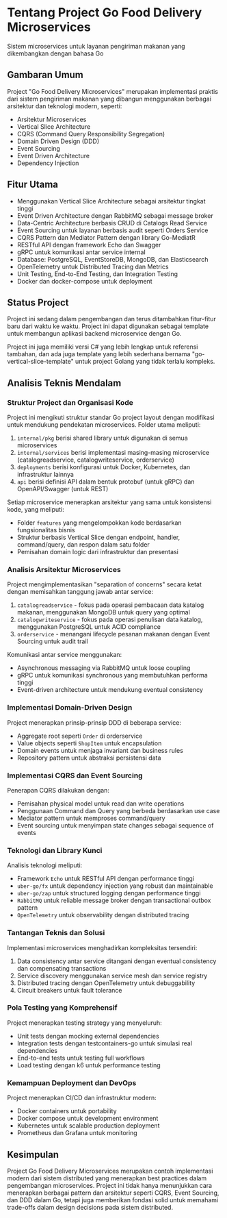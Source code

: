# Tentang Project Go Food Delivery Microservices

Sistem microservices untuk layanan pengiriman makanan yang dikembangkan dengan bahasa Go
## Gambaran Umum
Project "Go Food Delivery Microservices" merupakan implementasi praktis dari sistem pengiriman makanan yang dibangun menggunakan berbagai arsitektur dan teknologi modern, seperti:

- Arsitektur Microservices
- Vertical Slice Architecture
- CQRS (Command Query Responsibility Segregation)
- Domain Driven Design (DDD)
- Event Sourcing
- Event Driven Architecture
- Dependency Injection

## Fitur Utama
- Menggunakan Vertical Slice Architecture sebagai arsitektur tingkat tinggi
- Event Driven Architecture dengan RabbitMQ sebagai message broker
- Data-Centric Architecture berbasis CRUD di Catalogs Read Service
- Event Sourcing untuk layanan berbasis audit seperti Orders Service
- CQRS Pattern dan Mediator Pattern dengan library Go-MediatR
- RESTful API dengan framework Echo dan Swagger
- gRPC untuk komunikasi antar service internal
- Database: PostgreSQL, EventStoreDB, MongoDB, dan Elasticsearch
- OpenTelemetry untuk Distributed Tracing dan Metrics
- Unit Testing, End-to-End Testing, dan Integration Testing
- Docker dan docker-compose untuk deployment

## Status Project
Project ini sedang dalam pengembangan dan terus ditambahkan fitur-fitur baru dari waktu ke waktu. Project ini dapat digunakan sebagai template untuk membangun aplikasi backend microservice dengan Go.

Project ini juga memiliki versi C# yang lebih lengkap untuk referensi tambahan, dan ada juga template yang lebih sederhana bernama "go-vertical-slice-template" untuk project Golang yang tidak terlalu kompleks.

## Analisis Teknis Mendalam

### Struktur Project dan Organisasi Kode
Project ini mengikuti struktur standar Go project layout dengan modifikasi untuk mendukung pendekatan microservices. Folder utama meliputi:
1. `internal/pkg` berisi shared library untuk digunakan di semua microservices
2. `internal/services` berisi implementasi masing-masing microservice (catalogreadservice, catalogwriteservice, orderservice)
3. `deployments` berisi konfigurasi untuk Docker, Kubernetes, dan infrastruktur lainnya
4. `api` berisi definisi API dalam bentuk protobuf (untuk gRPC) dan OpenAPI/Swagger (untuk REST)

Setiap microservice menerapkan arsitektur yang sama untuk konsistensi kode, yang meliputi:
- Folder `features` yang mengelompokkan kode berdasarkan fungsionalitas bisnis
- Struktur berbasis Vertical Slice dengan endpoint, handler, command/query, dan respon dalam satu folder
- Pemisahan domain logic dari infrastruktur dan presentasi

### Analisis Arsitektur Microservices
Project mengimplementasikan "separation of concerns" secara ketat dengan memisahkan tanggung jawab antar service:
1. `catalogreadservice` - fokus pada operasi pembacaan data katalog makanan, menggunakan MongoDB untuk query yang optimal
2. `catalogwriteservice` - fokus pada operasi penulisan data katalog, menggunakan PostgreSQL untuk ACID compliance
3. `orderservice` - menangani lifecycle pesanan makanan dengan Event Sourcing untuk audit trail

Komunikasi antar service menggunakan:
- Asynchronous messaging via RabbitMQ untuk loose coupling
- gRPC untuk komunikasi synchronous yang membutuhkan performa tinggi
- Event-driven architecture untuk mendukung eventual consistency

### Implementasi Domain-Driven Design
Project menerapkan prinsip-prinsip DDD di beberapa service:
- Aggregate root seperti `Order` di orderservice
- Value objects seperti `ShopItem` untuk encapsulation
- Domain events untuk menjaga invariant dan business rules
- Repository pattern untuk abstraksi persistensi data

### Implementasi CQRS dan Event Sourcing
Penerapan CQRS dilakukan dengan:
- Pemisahan physical model untuk read dan write operations
- Penggunaan Command dan Query yang berbeda berdasarkan use case
- Mediator pattern untuk memproses command/query
- Event sourcing untuk menyimpan state changes sebagai sequence of events

### Teknologi dan Library Kunci
Analisis teknologi meliputi:
- Framework `Echo` untuk RESTful API dengan performance tinggi
- `uber-go/fx` untuk dependency injection yang robust dan maintainable
- `uber-go/zap` untuk structured logging dengan performance tinggi
- `RabbitMQ` untuk reliable message broker dengan transactional outbox pattern
- `OpenTelemetry` untuk observability dengan distributed tracing

### Tantangan Teknis dan Solusi
Implementasi microservices menghadirkan kompleksitas tersendiri:
1. Data consistency antar service ditangani dengan eventual consistency dan compensating transactions
2. Service discovery menggunakan service mesh dan service registry
3. Distributed tracing dengan OpenTelemetry untuk debuggability
4. Circuit breakers untuk fault tolerance

### Pola Testing yang Komprehensif
Project menerapkan testing strategy yang menyeluruh:
- Unit tests dengan mocking external dependencies
- Integration tests dengan testcontainers-go untuk simulasi real dependencies
- End-to-end tests untuk testing full workflows
- Load testing dengan k6 untuk performance testing

### Kemampuan Deployment dan DevOps
Project menerapkan CI/CD dan infrastruktur modern:
- Docker containers untuk portability
- Docker compose untuk development environment
- Kubernetes untuk scalable production deployment
- Prometheus dan Grafana untuk monitoring

## Kesimpulan
Project Go Food Delivery Microservices merupakan contoh implementasi modern dari sistem distributed yang menerapkan best practices dalam pengembangan microservices. Project ini tidak hanya menunjukkan cara menerapkan berbagai pattern dan arsitektur seperti CQRS, Event Sourcing, dan DDD dalam Go, tetapi juga memberikan fondasi solid untuk memahami trade-offs dalam design decisions pada sistem distributed.


